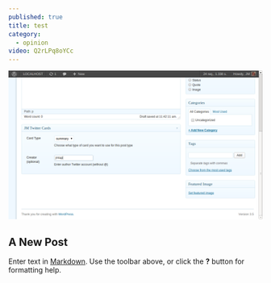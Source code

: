 ```yaml
---
published: true
title: test
category: 
  - opinion
video: Q2rLPq8oYCc
---
```


![screenshot-3.png](/_posts/screenshot-3.png)
## A New Post

Enter text in [Markdown](http://daringfireball.net/projects/markdown/). Use the toolbar above, or click the **?** button for formatting help.
